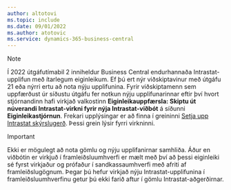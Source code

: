 ```yaml
---
author: altotovi
ms.topic: include
ms.date: 09/01/2022
ms.author: atotovic
ms.service: dynamics-365-business-central
---
```

> [!NOTE]
> Í 2022 útgáfutímabil 2 inniheldur Business Central endurhannaða Intrastat-upplifun með ítarlegum eiginleikum. Ef þú ert nýr viðskiptavinur með útgáfu 21 eða nýrri ertu að nota nýju upplifunina. Fyrir viðskiptamenn sem uppfærðust úr síðustu útgáfu fer notkun nýju upplifunarinnar eftir því hvort stjórnandinn hafi virkjað valkostinn **Eiginleikauppfærsla: Skiptu út núverandi Intrastat-virkni fyrir nýja Intrastat-viðbót** á síðunni **Eiginleikastjórnun**. Frekari upplýsingar er að finna í greininni [Setja upp Intrastat skýrslugerð](../finance-how-setup-report-intrastat.md). Þessi grein lýsir fyrri virkninni.

> [!IMPORTANT]
> Ekki er mögulegt að nota gömlu og nýju upplifanirnar samhliða. Áður en viðbótin er virkjuð í framleiðsluumhverfi er mælt með því að þessi eiginleiki sé fyrst virkjaður og prófaður í sandkassaumhverfi með afriti af framleiðslugögnum. Þegar þú hefur virkjað nýju Intrastat-upplifunina í framleiðsluumhverfinu getur þú ekki farið aftur í gömlu Intrastat-aðgerðirnar.